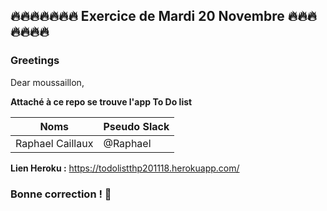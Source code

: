 ## 🔥🔥🔥🔥🔥🔥🔥 Exercice de Mardi 20 Novembre 🔥🔥🔥🔥🔥🔥🔥 
### Greetings
<p>Dear moussaillon,</p>
<p><strong>Attaché à ce repo se trouve l'app To Do list</strong></p>

Noms | Pseudo Slack
------------ | -------------
Raphael Caillaux| @Raphael

<strong/>Lien Heroku :</strong>
https://todolistthp201118.herokuapp.com/
### Bonne correction ! :poop:



